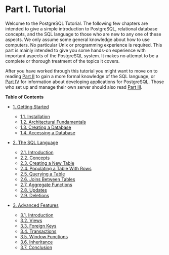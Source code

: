 # Part I. Tutorial

Welcome to the PostgreSQL Tutorial. The following few chapters are intended to give a simple introduction to PostgreSQL, relational database concepts, and the SQL language to those who are new to any one of these aspects. We only assume some general knowledge about how to use computers. No particular Unix or programming experience is required. This part is mainly intended to give you some hands-on experience with important aspects of the PostgreSQL system. It makes no attempt to be a complete or thorough treatment of the topics it covers.

After you have worked through this tutorial you might want to move on to reading [Part II](sql 'Part II. The SQL Language') to gain a more formal knowledge of the SQL language, or [Part IV](client-interfaces 'Part IV. Client Interfaces') for information about developing applications for PostgreSQL. Those who set up and manage their own server should also read [Part III](admin 'Part III. Server Administration').

**Table of Contents**

- [1. Getting Started](tutorial-start)

  - [1.1. Installation](tutorial-install)
  - [1.2. Architectural Fundamentals](tutorial-arch)
  - [1.3. Creating a Database](tutorial-createdb)
  - [1.4. Accessing a Database](tutorial-accessdb)

- [2. The SQL Language](tutorial-sql)

  - [2.1. Introduction](tutorial-sql-intro)
  - [2.2. Concepts](tutorial-concepts)
  - [2.3. Creating a New Table](tutorial-table)
  - [2.4. Populating a Table With Rows](tutorial-populate)
  - [2.5. Querying a Table](tutorial-select)
  - [2.6. Joins Between Tables](tutorial-join)
  - [2.7. Aggregate Functions](tutorial-agg)
  - [2.8. Updates](tutorial-update)
  - [2.9. Deletions](tutorial-delete)

- [3. Advanced Features](tutorial-advanced)

  - [3.1. Introduction](tutorial-advanced-intro)
  - [3.2. Views](tutorial-views)
  - [3.3. Foreign Keys](tutorial-fk)
  - [3.4. Transactions](tutorial-transactions)
  - [3.5. Window Functions](tutorial-window)
  - [3.6. Inheritance](tutorial-inheritance)
  - [3.7. Conclusion](tutorial-conclusion)
